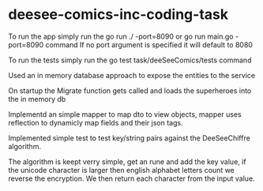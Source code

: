 # deesee-comics-inc-coding-task

To run the app simply run the go run ./ -port=8090 or go run main.go -port=8090 command
If no port argument is specified it will default to 8080

To run the tests simply run the go test task/deeSeeComics/tests command

Used an in memory database approach to expose the entities to the service

On startup the Migrate function gets called and loads the superheroes into the in memory db

Implementd an simple mapper to map dto to view objects, mapper uses reflection to dynamicly map fields
and their json tags. 

Implemented simple test to test key/string pairs against the DeeSeeChiffre algorithm.

The algorithm is keept verry simple, get an rune and add the key value, if the unicode character is larger then
english alphabet letters count we reverse the encryption. We then return each character from the input value.

